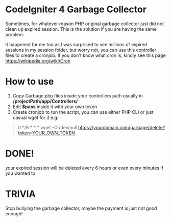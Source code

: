 # CodeIgniter 4 Garbage Collector
Sometimes, for whatever reason PHP original garbage collector just did not clean up expired session. This is the solution if you are having the same problem.

It happened for me too as I was surprised to see millions of expired sessions in my session folder, but worry not, you can use this controller files to create a cronjob.
If you don't know what cron is, kindly see this page https://wikipedia.org/wiki/Cron

# How to use
1. Copy Garbage.php files inside your controllers path usually in **/projectPath/app/Controllers/**
2. Edit **$pass** inside it with your own token
3. Create cronjob to run the script, you can use either PHP CLI or just casual wget for it e.g:

> 0 */6 * * * wget -O /dev/null https://yourdomain.com/garbage/delete?token=YOUR_OWN_TOKEN

# DONE!
your expired session will be deleted every 6 hours or even every minutes if you wanted to

# TRIVIA
Stop bullying the garbage collector, maybe the payment is just not good enough!
